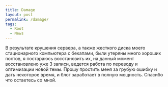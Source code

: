 ```yaml
---
title: Damage
layout: post
permalink: /damage/
tags:
  - Root
  - News
---
```


В результате крушения сервера, а также жесткого диска моего стационарного компьютера с бекапами, были утеряны много хороших постов, я постараюсь восстановить их, на данный момент восстановлено уже 3 записи, ведется работа по переводу и оптимизации новой темы. Прошу простить меня за грубую ошибку и дать некоторое время, и блог заработает в полную мощность.
Спасибо что остаетесь со мной.
